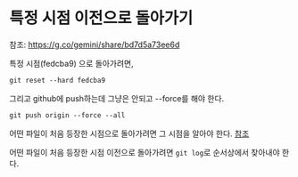 # 특정 시점 이전으로 돌아가기

참조: https://g.co/gemini/share/bd7d5a73ee6d


특정 시점(fedcba9) 으로 돌아가려면,

```ps
git reset --hard fedcba9
```

그리고 github에 push하는데 그냥은 안되고 --force를 해야 한다.

```ps
git push origin --force --all
```

어떤 파일이 처음 등장한 시점으로 돌아가려면 그 시점을 알아야 한다. [참조](./00006.md)

어떤 파일이 처음 등장한 시점 이전으로 돌아가려면 `git log`로 순서상에서 찾아내야 한다.